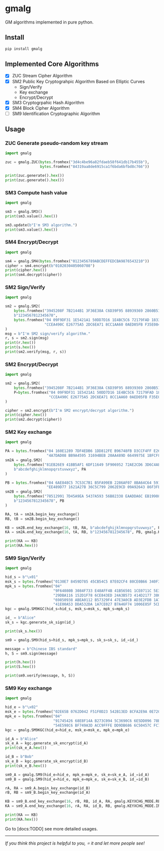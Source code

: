 # gmalg

GM algorithms implemented in pure python.

## Install

```bat
pip install gmalg
```

## Implemented Core Algorithms

- [x] ZUC Stream Cipher Algorithm
- [x] SM2 Public Key Cryptograhpic Algorithm Based on Elliptic Curves
  - Sign/Verify
  - Key exchange
  - Encrypt/Decrypt
- [x] SM3 Cryptogrpahic Hash Algorithm
- [x] SM4 Block Cipher Algorithm
- [ ] SM9 Identification Cryptographic Algorithm

## Usage

### ZUC Generate pseudo-random key stream

```python
import gmalg

zuc = gmalg.ZUC(bytes.fromhex("3d4c4be96a82fdaeb58f641db17b455b"),
                bytes.fromhex("84319aa8de6915ca1f6bda6bfbd8c766"))

print(zuc.generate().hex())
print(zuc.generate().hex())
```

### SM3 Compute hash value

```python
import gmalg

sm3 = gmalg.SM3()
print(sm3.value().hex())

sm3.update(b"I'm SM3 algorithm.")
print(sm3.value().hex())
```

### SM4 Encrypt/Decrypt

```python
import gmalg

sm4 = gmalg.SM4(bytes.fromhex("0123456789ABCDEFFEDCBA9876543210"))
cipher = sm4.encrypt(b"0102030405060708")
print(cipher.hex())
print(sm4.decrypt(cipher))
```

### SM2 Sign/Verify

```python
import gmalg

sm2 = gmalg.SM2(
    bytes.fromhex("3945208F 7B2144B1 3F36E38A C6D39F95 88939369 2860B51A 42FB81EF 4DF7C5B8"),
    b"1234567812345678",
    bytes.fromhex("04 09F9DF31 1E5421A1 50DD7D16 1E4BC5C6 72179FAD 1833FC07 6BB08FF3 56F35020"
                  "CCEA490C E26775A5 2DC6EA71 8CC1AA60 0AED05FB F35E084A 6632F607 2DA9AD13"),
)
msg = b"I'm SM2 sign/verify algorithm."
r, s = sm2.sign(msg)
print(r.hex())
print(s.hex())
print(sm2.verify(msg, r, s))
```

### SM2 Encrypt/Decrypt

```python
import gmalg

sm2 = gmalg.SM2(
    bytes.fromhex("3945208F 7B2144B1 3F36E38A C6D39F95 88939369 2860B51A 42FB81EF 4DF7C5B8"),
    P=bytes.fromhex("04 09F9DF31 1E5421A1 50DD7D16 1E4BC5C6 72179FAD 1833FC07 6BB08FF3 56F35020"
                    "CCEA490C E26775A5 2DC6EA71 8CC1AA60 0AED05FB F35E084A 6632F607 2DA9AD13"),
)

cipher = sm2.encrypt(b"I'm SM2 encrypt/decrypt algorithm.")
print(cipher.hex())
print(sm2.decrypt(cipher))
```

### SM2 Key exchange

```python
import gmalg

PA = bytes.fromhex("04 160E1289 7DF4EDB6 1DD812FE B96748FB D3CCF4FF E26AA6F6 DB9540AF 49C94232"
                   "4A7DAD08 BB9A4595 31694BEB 20AA489D 6649975E 1BFCF8C4 741B78B4 B223007F")
sm2A = gmalg.SM2(
    bytes.fromhex("81EB26E9 41BB5AF1 6DF11649 5F906952 72AE2CD6 3D6C4AE1 678418BE 48230029"),
    b"abcdefghijklmnopqrstuvwxyz", PA
)

PB = bytes.fromhex("04 6AE848C5 7C53C7B1 B5FA99EB 2286AF07 8BA64C64 591B8B56 6F7357D5 76F16DFB"
                   "EE489D77 1621A27B 36C5C799 2062E9CD 09A92643 86F3FBEA 54DFF693 05621C4D")
sm2B = gmalg.SM2(
    bytes.fromhex("78512991 7D45A9EA 5437A593 56B82338 EAADDA6C EB199088 F14AE10D EFA229B5"),
    b"1234567812345678", PB
)

RA, tA = sm2A.begin_key_exchange()
RB, tB = sm2B.begin_key_exchange()

KB = sm2B.end_key_exchange(16, tB, RA, b"abcdefghijklmnopqrstuvwxyz", PA, gmalg.KEYXCHG_MODE.RESPONDER)
KA = sm2A.end_key_exchange(16, tA, RB, b"1234567812345678", PB, gmalg.KEYXCHG_MODE.INITIATOR)

print(KA == KB)
print(KA.hex())
```

### SM9 Sign/Verify

```python
import gmalg

hid_s = b"\x01"
msk_s = bytes.fromhex("0130E7 8459D785 45CB54C5 87E02CF4 80CE0B66 340F319F 348A1D5B 1F2DC5F4")
mpk_s = bytes.fromhex("04"
                      "9F64080B 3084F733 E48AFF4B 41B56501 1CE0711C 5E392CFB 0AB1B679 1B94C408"
                      "29DBA116 152D1F78 6CE843ED 24A3B573 414D2177 386A92DD 8F14D656 96EA5E32"
                      "69850938 ABEA0112 B57329F4 47E3A0CB AD3E2FDB 1A77F335 E89E1408 D0EF1C25"
                      "41E00A53 DDA532DA 1A7CE027 B7A46F74 1006E85F 5CDFF073 0E75C05F B4E3216D")
kgc = gmalg.SM9KGC(hid_s=hid_s, msk_s=msk_s, mpk_s=mpk_s)

id_ = b"Alice"
sk_s = kgc.generate_sk_sign(id_)

print(sk_s.hex())

sm9 = gmalg.SM9(hid_s=hid_s, mpk_s=mpk_s, sk_s=sk_s, id_=id_)

message = b"Chinese IBS standard"
h, S = sm9.sign(message)

print(h.hex())
print(S.hex())

print(sm9.verify(message, h, S))
```

### SM9 Key exchange

```python
import gmalg

hid_e = b"\x02"
msk_e = bytes.fromhex("02E65B 0762D042 F51F0D23 542B13ED 8CFA2E9A 0E720636 1E013A28 3905E31F")
mpk_e = bytes.fromhex("04"
                      "91745426 68E8F14A B273C094 5C3690C6 6E5DD096 78B86F73 4C435056 7ED06283"
                      "54E598C6 BF749A3D ACC9FFFE DD9DB686 6C50457C FC7AA2A4 AD65C316 8FF74210")
kgc = gmalg.SM9KGC(hid_e=hid_e, msk_e=msk_e, mpk_e=mpk_e)

id_A = b"Alice"
sk_e_A = kgc.generate_sk_encrypt(id_A)
print(sk_e_A.hex())

id_B = b"Bob"
sk_e_B = kgc.generate_sk_encrypt(id_B)
print(sk_e_B.hex())

sm9_A = gmalg.SM9(hid_e=hid_e, mpk_e=mpk_e, sk_e=sk_e_A, id_=id_A)
sm9_B = gmalg.SM9(hid_e=hid_e, mpk_e=mpk_e, sk_e=sk_e_B, id_=id_B)

rA, RA = sm9_A.begin_key_exchange(id_B)
rB, RB = sm9_B.begin_key_exchange(id_A)

KB = sm9_B.end_key_exchange(16, rB, RB, id_A, RA, gmalg.KEYXCHG_MODE.RESPONDER)
KA = sm9_A.end_key_exchange(16, rA, RA, id_B, RB, gmalg.KEYXCHG_MODE.INITIATOR)

print(KA == KB)
print(KA.hex())
```

Go to [docs:TODO] see more detailed usages.

---

*If you think this project is helpful to you, :star: it and let more people see!*

